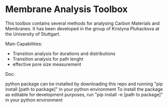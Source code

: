 # Membrane Analysis Toolbox

This toolbox contains several methods for analysing Carbon Materials and Membranes.
It has been developed in the group of Kristyna Pluhackova at the University of Stuttgart.

Main Capabilities:
- Transition analysis for durations and distributions
- Transition analysis for path lenght
- effective pore size measurement


Doc:

python package can be installed by downloading this repo and running "pip install [path to package]" in your python environment
To install the package as editable for development purposes, run "pip install -e [path to package]" in your python environment
